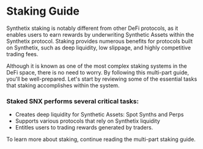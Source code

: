 # Staking Guide

Synthetix staking is notably different from other DeFi protocols, as it enables users to earn rewards by underwriting Synthetic Assets within the Synthetix protocol. Staking provides numerous benefits for protocols built on Synthetix, such as deep liquidity, low slippage, and highly competitive trading fees.

Although it is known as one of the most complex staking systems in the DeFi space, there is no need to worry. By following this multi-part guide, you'll be well-prepared. Let's start by reviewing some of the essential tasks that staking accomplishes within the system.

### Staked SNX performs several critical tasks:

* Creates deep liquidity for Synthetic Assets: Spot Synths and Perps
* Supports various protocols that rely on Synthetix liquidity
* Entitles users to trading rewards generated by traders.

To learn more about staking, continue reading the multi-part staking guide.&#x20;

